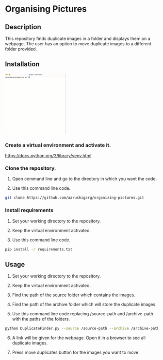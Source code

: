 # Organising Pictures

## Description
This repository finds duplicate images in a folder and displays them on a webpage. The user has an option to move duplicate images to a different folder provided.

## Installation

<img src="https://github.com/aarushigarg/organizing-pictures/blob/main/OrganizingPicturesVideo.gif" width="200" height="200"/>

### Create a virtual environment and activate it.
https://docs.python.org/3/library/venv.html

### Clone the repository.
1. Open command line and go to the directory in which you want the code.

2. Use this command line code.
```bash
git clone https://github.com/aarushigarg/organizing-pictures.git
```

### Install requirements
1. Set your working directory to the repository.

2. Keep the virtual environment activated.

3. Use this command line code.
```bash
pip install -r requirements.txt
```

## Usage
1. Set your working directory to the repository.

2. Keep the virtual environment activated.

3. Find the path of the source folder which contains the images.

4. Find the path of the archive folder which will store the duplicate images.

5. Use this command line code replacing /source-path and /archive-path with the paths of the folders.
```bash
python DuplicateFinder.py --source /source-path --archive /archive-path
```

6. A link will be given for the webpage. Open it in a browser to see all duplicate images. 

7. Press move duplicates button for the images you want to move.